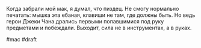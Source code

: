 Когда забрали мой мак, я думал, что пиздец. Не смогу нормально печатать: мышка эта ебаная, клавиши не там, где должны быть. Но ведь герои Джеки Чана дрались первыми попавшимися под руку предметами и побеждали. Выходит, сила не в инструментах, а в руках.

#mac #draft
